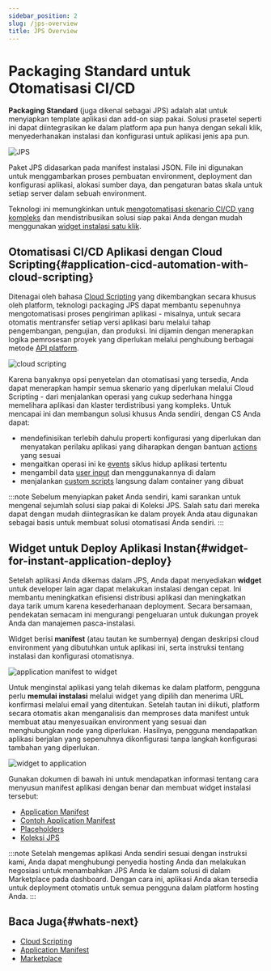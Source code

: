 ```yaml
---
sidebar_position: 2
slug: /jps-overview
title: JPS Overview
---
```

# Packaging Standard untuk Otomatisasi CI/CD

**Packaging Standard** (juga dikenal sebagai JPS) adalah alat untuk menyiapkan template aplikasi dan add-on siap pakai. Solusi prasetel seperti ini dapat diintegrasikan ke dalam platform apa pun hanya dengan sekali klik, menyederhanakan instalasi dan konfigurasi untuk aplikasi jenis apa pun.

![JPS](#)

Paket JPS didasarkan pada manifest instalasi JSON. File ini digunakan untuk menggambarkan proses pembuatan environment, deployment dan konfigurasi aplikasi, alokasi sumber daya, dan pengaturan batas skala untuk setiap server dalam sebuah environment.

Teknologi ini memungkinkan untuk [mengotomatisasi skenario CI/CD yang kompleks](<https://docs.dewacloud.com/docs/#application-cicd-automation-with-cloud-scripting>) dan mendistribusikan solusi siap pakai Anda dengan mudah menggunakan [widget instalasi satu klik](<https://docs.dewacloud.com/docs/#widget-for-instant-application-deploy>).

## Otomatisasi CI/CD Aplikasi dengan Cloud Scripting{#application-cicd-automation-with-cloud-scripting}

Ditenagai oleh bahasa [Cloud Scripting](<http://docs.cloudscripting.com/>) yang dikembangkan secara khusus oleh platform, teknologi packaging JPS dapat membantu sepenuhnya mengotomatisasi proses pengiriman aplikasi - misalnya, untuk secara otomatis mentransfer setiap versi aplikasi baru melalui tahap pengembangan, pengujian, dan produksi. Ini dijamin dengan menerapkan logika pemrosesan proyek yang diperlukan melalui penghubung berbagai metode [API platform](<https://docs.dewacloud.com/docs/application-platform-api-docs/>).

![cloud scripting](#)

Karena banyaknya opsi penyetelan dan otomatisasi yang tersedia, Anda dapat menerapkan hampir semua skenario yang diperlukan melalui Cloud Scripting - dari menjalankan operasi yang cukup sederhana hingga memelihara aplikasi dan klaster terdistribusi yang kompleks. Untuk mencapai ini dan membangun solusi khusus Anda sendiri, dengan CS Anda dapat:

  * mendefinisikan terlebih dahulu properti konfigurasi yang diperlukan dan menyatakan perilaku aplikasi yang diharapkan dengan bantuan [actions](<https://docs.cloudscripting.com/creating-manifest/actions/>) yang sesuai
  * mengaitkan operasi ini ke [events](<https://docs.cloudscripting.com/creating-manifest/events/>) siklus hidup aplikasi tertentu
  * mengambil data [user input](<https://docs.cloudscripting.com/creating-manifest/placeholders/#input-parameters>) dan menggunakannya di dalam
  * menjalankan [custom scripts](<https://docs.cloudscripting.com/creating-manifest/custom-scripts/>) langsung dalam container yang dibuat

:::note 
Sebelum menyiapkan paket Anda sendiri, kami sarankan untuk mengenal sejumlah solusi siap pakai di Koleksi JPS. Salah satu dari mereka dapat dengan mudah diintegrasikan ke dalam proyek Anda atau digunakan sebagai basis untuk membuat solusi otomatisasi Anda sendiri. 
:::

## Widget untuk Deploy Aplikasi Instan{#widget-for-instant-application-deploy}

Setelah aplikasi Anda dikemas dalam JPS, Anda dapat menyediakan **widget** untuk developer lain agar dapat melakukan instalasi dengan cepat. Ini membantu meningkatkan efisiensi distribusi aplikasi dan meningkatkan daya tarik umum karena kesederhanaan deployment. Secara bersamaan, pendekatan semacam ini mengurangi pengeluaran untuk dukungan proyek Anda dan manajemen pasca-instalasi.

Widget berisi **manifest** (atau tautan ke sumbernya) dengan deskripsi cloud environment yang dibutuhkan untuk aplikasi ini, serta instruksi tentang instalasi dan konfigurasi otomatisnya.

![application manifest to widget](#)

Untuk menginstal aplikasi yang telah dikemas ke dalam platform, pengguna perlu **memulai instalasi** melalui widget yang dipilih dan menerima URL konfirmasi melalui email yang ditentukan. Setelah tautan ini diikuti, platform secara otomatis akan menganalisis dan memproses data manifest untuk membuat atau menyesuaikan environment yang sesuai dan menghubungkan node yang diperlukan. Hasilnya, pengguna mendapatkan aplikasi berjalan yang sepenuhnya dikonfigurasi tanpa langkah konfigurasi tambahan yang diperlukan.

![widget to application](#)

Gunakan dokumen di bawah ini untuk mendapatkan informasi tentang cara menyusun manifest aplikasi dengan benar dan membuat widget instalasi tersebut:

  * [Application Manifest](<https://docs.dewacloud.com/docs/application-manifest/>)
  * [Contoh Application Manifest](<https://docs.cloudscripting.com/samples/>)
  * [Placeholders](<https://docs.cloudscripting.com/creating-manifest/placeholders/>)
  * [Koleksi JPS](<https://github.com/jelastic-jps>)

:::note 
Setelah mengemas aplikasi Anda sendiri sesuai dengan instruksi kami, Anda dapat menghubungi penyedia hosting Anda dan melakukan negosiasi untuk menambahkan JPS Anda ke dalam solusi di dalam Marketplace pada dashboard. Dengan cara ini, aplikasi Anda akan tersedia untuk deployment otomatis untuk semua pengguna dalam platform hosting Anda. 
:::

## Baca Juga{#whats-next}

  * [Cloud Scripting](<https://docs.cloudscripting.com/>)
  * [Application Manifest](<https://docs.dewacloud.com/docs/application-manifest/>)
  * [Marketplace](<https://docs.dewacloud.com/docs/marketplace/>)
